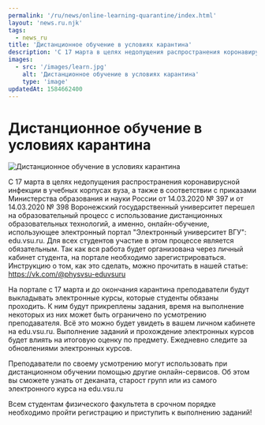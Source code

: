 ```yaml
---
permalink: '/ru/news/online-learning-quarantine/index.html'
layout: 'news.ru.njk'
tags:
  - news_ru
title: 'Дистанционное обучение в условиях карантина'
description: 'С 17 марта в целях недопущения распространения коронавирусной инфекции...'
images:
  - src: '/images/learn.jpg'
    alt: 'Дистанционное обучение в условиях карантина'
    type: 'image'
updatedAt: 1584662400
---
```

# Дистанционное обучение в условиях карантина

![Дистанционное обучение в условиях карантина](/images/media-gallery/learn.jpg)

С 17 марта в целях недопущения распространения коронавирусной инфекции в учебных корпусах вуза, а также в соответствии с приказами Министерства образования и науки России от 14.03.2020 № 397 и от 14.03.2020 № 398 Воронежский государственный университет перешел на образовательный процесс с использование дистанционных образовательных технологий, а именно, онлайн-обучение, использующее электронный портал "Электронный университет ВГУ": edu.vsu.ru. Для всех студентов участие в этом процессе является обязательным. Так как вся работа будет организована через личный кабинет студента, на портале необходимо зарегистрироваться. Инструкцию о том, как это сделать, можно прочитать в нашей статье: https://vk.com/@physvsu-eduvsuru

На портале с 17 марта и до окончания карантина преподаватели будут выкладывать электронные курсы, которые студенты обязаны проходить. К ним будут прикреплены задания, время на выполнение некоторых из них может быть ограничено по усмотрению преподавателя. Всё это можно будет увидеть в вашем личном кабинете на edu.vsu.ru. Выполнение заданий и прохождение электронных курсов будет влиять на итоговую оценку по предмету. Ежедневно следите за обновлениями электронных курсов.

Преподаватели по своему усмотрению могут использовать при дистанционном обучении помощью другие онлайн-сервисов. Об этом вы сможете узнать от деканата, старост групп или из самого электронного курса на edu.vsu.ru

Всем студентам физического факультета в срочном порядке необходимо пройти регистрацию и приступить к выполнению заданий!
